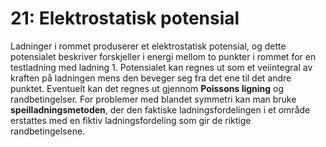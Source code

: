 # 21: Elektrostatisk potensial

Ladninger i rommet produserer et elektrostatisk potensial, og dette potensialet beskriver forskjeller i energi mellom to punkter i rommet for en testladning med ladning 1. Potensialet kan regnes ut som et veiintegral av kraften på ladningen mens den beveger seg fra det ene til det andre punktet. Eventuelt kan det regnes ut gjennom **Poissons ligning** og randbetingelser. For problemer med blandet symmetri kan man bruke **speilladningsmetoden**, der den faktiske ladningsfordelingen i et område erstattes med en fiktiv ladningsfordeling som gir de riktige randbetingelsene.
